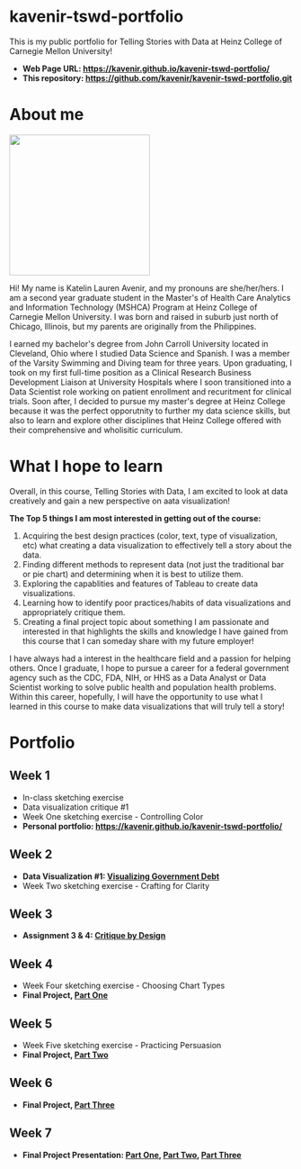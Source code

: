 # kavenir-tswd-portfolio
This is my public portfolio for Telling Stories with Data at Heinz College of Carnegie Mellon University! 

- **Web Page URL: https://kavenir.github.io/kavenir-tswd-portfolio/**
- **This repository: https://github.com/kavenir/kavenir-tswd-portfolio.git**

# About me 
<img src="76f80f03-ebb5-4e86-a95c-87063cf76c99.png" width="250" height="250">


Hi! My name is Katelin Lauren Avenir, and my pronouns are she/her/hers. I am a second year graduate student in the Master's of Health Care Analytics and Information Technology (MSHCA) Program at Heinz College of Carnegie Mellon University. I was born and raised in suburb just north of Chicago, Illinois, but my parents are originally from the Philippines. 

I earned my bachelor's degree from John Carroll University located in Cleveland, Ohio where I studied Data Science and Spanish. I was a member of the Varsity Swimming and Diving team for three years. Upon graduating, I took on my first full-time position as a Clinical Research Business Development Liaison at University Hospitals where I soon transitioned into a Data Scientist role working on patient enrollment and recuritment for clinical trials. Soon after, I decided to pursue my master's degree at Heinz College because it was the perfect opporutnity to further my data science skills, but also to learn and explore other disciplines that Heinz College offered with their comprehensive and wholisitic curriculum. 

# What I hope to learn
Overall, in this course, Telling Stories with Data, I am excited to look at data creatively and gain a new perspective on aata visualization! 

**The Top 5 things I am most interested in getting out of the course:** 
1. Acquiring the best design practices (color, text, type of visualization, etc) what creating a data visualization to effectively tell a story about the data. 
2. Finding different methods to represent data (not just the traditional bar or pie chart) and determining when it is best to utilize them. 
3. Exploring the capablities and features of Tableau to create data visualizations. 
4. Learning how to identify poor practices/habits of data visualizations and appropriately critique them. 
5. Creating a final project topic about something I am passionate and interested in that highlights the skills and knowledge I have gained from this course that I can someday share with my future employer!

I have always had a interest in the healthcare field and a passion for helping others. Once I graduate, I hope to pursue a career for a federal government agency such as the CDC, FDA, NIH, or HHS as a Data Analyst or Data Scientist working to solve public health and population health problems. Within this career, hopefully, I will have the opportunity to use what I learned in this course to make data visualizations that will truly tell a story! 

# Portfolio

## Week 1 
- In-class sketching exercise 
- Data visualization critique #1
- Week One sketching exercise - Controlling Color
- **Personal portfolio: https://kavenir.github.io/kavenir-tswd-portfolio/**
  
## Week 2
- **Data Visualization #1: [Visualizing Government Debt](visualizing-government-debt.md)**
- Week Two sketching exercise - Crafting for Clarity

## Week 3
- **Assignment 3 & 4: [Critique by Design](critique-by-design.md)**
  
## Week 4
- Week Four sketching exercise - Choosing Chart Types
- **Final Project, [Part One](final-project-part-one.md)**

## Week 5 
- Week Five sketching exercise - Practicing Persuasion 
- **Final Project, [Part Two](final-project-part-two.md)**

## Week 6 
- **Final Project, [Part Three](final-project-part-three.md)**

## Week 7
- **Final Project Presentation: [Part One](final-project-part-one.md), [Part Two](final-project-part-two.md), [Part Three](final-project-part-three.md)**
